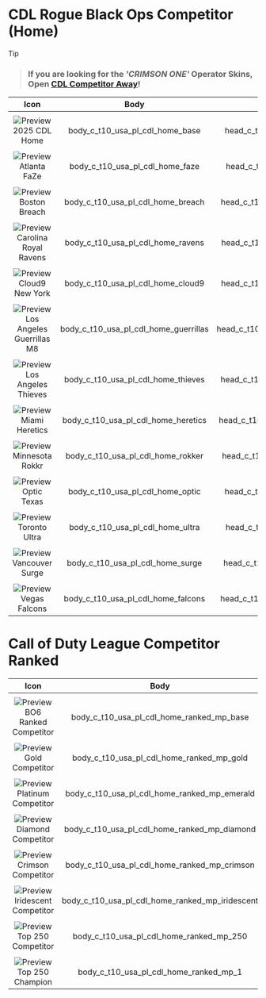 # CDL Rogue Black Ops Competitor (Home)

 > [!Tip] 
 > > ### If you are looking for the *'CRIMSON ONE'* Operator Skins, Open [CDL Competitor Away](https://github.com/ImSimpy/BO6-Codenames/blob/main/Multiplayer/Operators/CDL%20Competitor%20Away.md)!
 >
 
| Icon | Body | Head | Arms
| :--: | :--: | :--: | :--:
| | | | | 
| ![Preview](https://static.wikia.nocookie.net/callofduty/images/2/2f/2025CDLHome_Skin_BO6.png/revision/latest?cb=20241119222646) <br>2025 CDL Home | body_c_t10_usa_pl_cdl_home_base | head_c_t10_usa_pl_cdl_home_base | vm_c_t10_usa_pl_cdl_home_base | 
| | | | | 
| ![Preview](https://static.wikia.nocookie.net/callofduty/images/a/aa/AtlantaFaZe_Home_Competitor_Skin_BO6.png/revision/latest?cb=20250111105920) <br>Atlanta FaZe | body_c_t10_usa_pl_cdl_home_faze | head_c_t10_usa_pl_cdl_home_faze | vm_c_t10_usa_pl_cdl_home_faze | 
| | | | | 
| ![Preview](https://static.wikia.nocookie.net/callofduty/images/1/17/BostonBreach_Home_Competitor_Skin_BO6.png/revision/latest?cb=20250111105922) <br>Boston Breach | body_c_t10_usa_pl_cdl_home_breach | head_c_t10_usa_pl_cdl_home_breach | vm_c_t10_usa_pl_cdl_home_breach |  
| | | | | 
| ![Preview](https://static.wikia.nocookie.net/callofduty/images/f/fb/CarolinaRoyalRavens_Home_Competitor_Skin_BO6.png/revision/latest?cb=20250111105923) <br>Carolina Royal Ravens  | body_c_t10_usa_pl_cdl_home_ravens | head_c_t10_usa_pl_cdl_home_ravens  | vm_c_t10_usa_pl_cdl_home_ravens | 
| | | | | 
| ![Preview](https://static.wikia.nocookie.net/callofduty/images/4/45/Cloud9NewYork_Home_Competitor_Skin_BO6.png/revision/latest?cb=20250111105925) <br>Cloud9 New York  | body_c_t10_usa_pl_cdl_home_cloud9  | head_c_t10_usa_pl_cdl_home_cloud9 | vm_c_t10_usa_pl_cdl_home_cloud9 | 
| | | | | 
| ![Preview](https://static.wikia.nocookie.net/callofduty/images/2/2c/LosAngelesGuerrillasM8_Home_Competitor_Skin_BO6.png/revision/latest?cb=20250111105927) <br>Los Angeles Guerrillas M8  | body_c_t10_usa_pl_cdl_home_guerrillas  | head_c_t10_usa_pl_cdl_home_guerrillas | vm_c_t10_usa_pl_cdl_home_guerrillas | 
| | | | | 
| ![Preview](https://static.wikia.nocookie.net/callofduty/images/9/9d/LosAngelesThieves_Home_Competitor_Skin_BO6.png/revision/latest?cb=20250111105929) <br>Los Angeles Thieves | body_c_t10_usa_pl_cdl_home_thieves | head_c_t10_usa_pl_cdl_home_thieves | vm_c_t10_usa_pl_cdl_home_thieves | 
| | | | | 
| ![Preview](https://static.wikia.nocookie.net/callofduty/images/7/72/MiamiHeretics_Home_Competitor_Skin_BO6.png/revision/latest?cb=20250111105930) <br>Miami Heretics | body_c_t10_usa_pl_cdl_home_heretics | head_c_t10_usa_pl_cdl_home_heretics | vm_c_t10_usa_pl_cdl_home_heretics | 
| | | | | 
| ![Preview](https://static.wikia.nocookie.net/callofduty/images/6/6a/MinnesotaRokkr_Home_Competitor_Skin_BO6.png/revision/latest?cb=20250111105932) <br>Minnesota Rokkr  | body_c_t10_usa_pl_cdl_home_rokker | head_c_t10_usa_pl_cdl_home_rokker | vm_c_t10_usa_pl_cdl_home_rokker | 
| | | | | 
| ![Preview](https://static.wikia.nocookie.net/callofduty/images/0/06/OpticTexas_Home_Competitor_Skin_BO6.png/revision/latest?cb=20250111105934) <br>Optic Texas  | body_c_t10_usa_pl_cdl_home_optic | head_c_t10_usa_pl_cdl_home_optic | vm_c_t10_usa_pl_cdl_home_optic | 
| | | | | 
| ![Preview](https://static.wikia.nocookie.net/callofduty/images/d/db/TorontoUltra_Home_Competitor_Skin_BO6.png/revision/latest?cb=20250111105936) <br>Toronto Ultra  | body_c_t10_usa_pl_cdl_home_ultra | head_c_t10_usa_pl_cdl_home_ultra | vm_c_t10_usa_pl_cdl_home_ultra |
| | | | | 
| ![Preview](https://static.wikia.nocookie.net/callofduty/images/e/ee/VancouverSurge_Home_Competitor_Skin_BO6.png/revision/latest?cb=20250111105937) <br>Vancouver Surge | body_c_t10_usa_pl_cdl_home_surge | head_c_t10_usa_pl_cdl_home_surge | vm_c_t10_usa_pl_cdl_home_surge | 
| | | | | 
| ![Preview](https://static.wikia.nocookie.net/callofduty/images/0/03/VegasFalcons_Home_Competitor_Skin_BO6.png/revision/latest?cb=20250111105939) <br>Vegas Falcons | body_c_t10_usa_pl_cdl_home_falcons | head_c_t10_usa_pl_cdl_home_falcons | vm_c_t10_usa_pl_cdl_home_falcons | 

# Call of Duty League Competitor Ranked
| Icon | Body | Head | Arms
| :--: | :--: | :--: | :--:
| | | | | 
| ![Preview](https://static.wikia.nocookie.net/callofduty/images/a/a9/BO6RankedCompetitor_Home_Skin_BO6.png/revision/latest?cb=20241119222648) <br>BO6 Ranked Competitor | body_c_t10_usa_pl_cdl_home_ranked_mp_base | head_c_t10_usa_pl_cdl_home_ranked_mp_base | vm_c_t10_usa_pl_cdl_home_ranked_mp_base | 
| | | | | 
| ![Preview](https://static.wikia.nocookie.net/callofduty/images/f/f5/GoldCompetitor_Home_Skin_BO6.png/revision/latest?cb=20241119222653) <br>Gold Competitor | body_c_t10_usa_pl_cdl_home_ranked_mp_gold | head_c_t10_usa_pl_cdl_home_ranked_mp_gold | vm_c_t10_usa_pl_cdl_home_ranked_mp_gold | 
| | | | | 
| ![Preview](https://static.wikia.nocookie.net/callofduty/images/6/6a/PlatinumCompetitor_Home_Skin_BO6.png/revision/latest?cb=20241119222656) <br>Platinum Competitor | body_c_t10_usa_pl_cdl_home_ranked_mp_emerald | head_c_t10_usa_pl_cdl_home_ranked_mp_emerald | vm_c_t10_usa_pl_cdl_home_ranked_mp_emerald | 
| | | | | 
| ![Preview](https://static.wikia.nocookie.net/callofduty/images/a/a4/DiamondCompetitor_Home_Skin_BO6.png/revision/latest?cb=20241119222651) <br>Diamond Competitor | body_c_t10_usa_pl_cdl_home_ranked_mp_diamond | head_c_t10_usa_pl_cdl_home_ranked_mp_diamond | vm_c_t10_usa_pl_cdl_home_ranked_mp_diamond | 
| | | | | 
| ![Preview](https://static.wikia.nocookie.net/callofduty/images/f/f4/CrimsonCompetitor_Home_Skin_BO6.png/revision/latest?cb=20241119222650) <br>Crimson Competitor | body_c_t10_usa_pl_cdl_home_ranked_mp_crimson | head_c_t10_usa_pl_cdl_home_ranked_mp_crimson | vm_c_t10_usa_pl_cdl_home_ranked_mp_crimson | 
| | | | | 
| ![Preview](https://static.wikia.nocookie.net/callofduty/images/1/1d/IridescentCompetitor_Home_Skin_BO6.png/revision/latest?cb=20241119222655) <br>Iridescent Competitor | body_c_t10_usa_pl_cdl_home_ranked_mp_iridescent | head_c_t10_usa_pl_cdl_home_ranked_mp_iridescent | vm_c_t10_usa_pl_cdl_home_ranked_mp_iridescent | 
| | | | | 
| ![Preview](https://static.wikia.nocookie.net/callofduty/images/f/fd/Top250Competitor_Home_Skin_BO6.png/revision/latest?cb=20241119222700) <br>Top 250 Competitor | body_c_t10_usa_pl_cdl_home_ranked_mp_250 | head_c_t10_usa_pl_cdl_home_ranked_mp_250 | vm_c_t10_usa_pl_cdl_home_ranked_mp_250 | 
| | | | | 
| ![Preview](https://static.wikia.nocookie.net/callofduty/images/2/2b/Top250Champion_Home_Skin_BO6.png/revision/latest?cb=20241119222658) <br>Top 250 Champion | body_c_t10_usa_pl_cdl_home_ranked_mp_1 | head_c_t10_usa_pl_cdl_home_ranked_mp_1 | vm_c_t10_usa_pl_cdl_home_ranked_mp_250 | 


